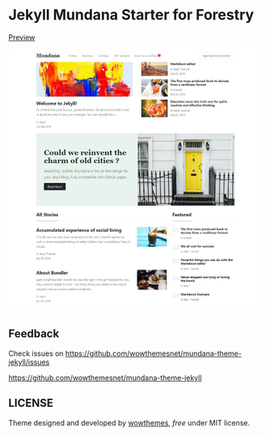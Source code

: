 # Jekyll Mundana Starter for Forestry

[Preview](https://wowthemesnet.github.io/mundana-theme-jekyll/)

![screenshot](./assets/images/screenshot.jpg)



## Feedback

Check issues on https://github.com/wowthemesnet/mundana-theme-jekyll/issues

https://github.com/wowthemesnet/mundana-theme-jekyll

## LICENSE

Theme designed and developed by [wowthemes](https://www.wowthemes.net), *free* under MIT license.
